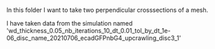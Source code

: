In this folder I want to take two perpendicular crosssections of a mesh.

I have taken data from the simulation named 'wd_thickness_0.05_nb_iterations_10_dt_0.01_tol_by_dt_1e-06_disc_name_20210706_ecadGFPnbG4_upcrawling_disc3_1'
